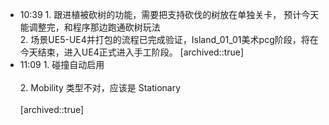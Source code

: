 
- 10:39 1. 跟进植被砍树的功能，需要把支持砍伐的树放在单独关卡， 预计今天能调整完，和程序那边跑通砍树玩法<br>2. 场景UE5-UE4并打包的流程已完成验证，Island_01_01美术pcg阶段，将在今天结束，进入UE4正式进入手工阶段。
	[archived::true]
- 11:09 1. 碰撞自动启用<br><br>2. Mobility 类型不对，应该是 Stationary<br><br>
	[archived::true]